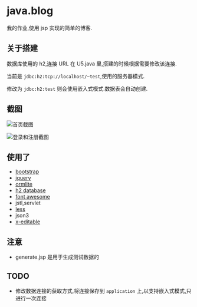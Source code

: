 ﻿java.blog
=========

我的作业,使用 jsp 实现的简单的博客.

关于搭建
-------

数据库使用的 h2,连接 URL 在 U5.java 里,搭建的时候根据需要修改该连接.

当前是 `jdbc:h2:tcp://localhost/~test`,使用的服务器模式.

修改为 `jdbc:h2:test` 则会使用嵌入式模式.数据表会自动创建.


截图
----

![首页截图](https://raw.github.com/WenerLove/java.blog/master/index_screenshot.png)

![登录和注册截图](https://raw.github.com/WenerLove/java.blog/master/login_screenshot.png)

使用了
------

* [bootstrap](http://getbootstrap.com/)
* [jquery](http://jquery.com/)
* [ormlite](http://ormlite.com/)
* [h2 database](http://h2database.com)
* [font awesome](http://fontawesome.io/)
* jstl,servlet
* [less](http://lesscss.org/)
* json3
* [x-editable](http://vitalets.github.io/x-editable/)

注意
----

* generate.jsp 是用于生成测试数据的

TODO
----

* 修改数据连接的获取方式,将连接保存到 `application` 上,以支持嵌入式模式,只进行一次连接

